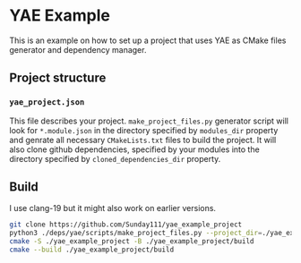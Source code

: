 # YAE Example

This is an example on how to set up a project that uses YAE as CMake files generator and dependency manager.

## Project structure

### `yae_project.json`

This file describes your project. `make_project_files.py` generator script will look for `*.module.json` in the directory specified by `modules_dir` property and genrate all necessary `CMakeLists.txt` files to build the project. It will also clone github dependencies, specified by your modules into the directory specified by `cloned_dependencies_dir` property.

## Build

I use clang-19 but it might also work on earlier versions.

```bash
git clone https://github.com/Sunday111/yae_example_project
python3 ./deps/yae/scripts/make_project_files.py --project_dir=./yae_example_project/
cmake -S ./yae_example_project -B ./yae_example_project/build
cmake --build ./yae_example_project/build
```

